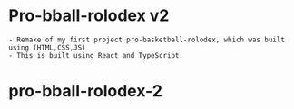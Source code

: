 # Pro-bball-rolodex v2

    - Remake of my first project pro-basketball-rolodex, which was built using (HTML,CSS,JS)
    - This is built using React and TypeScript
# pro-bball-rolodex-2
